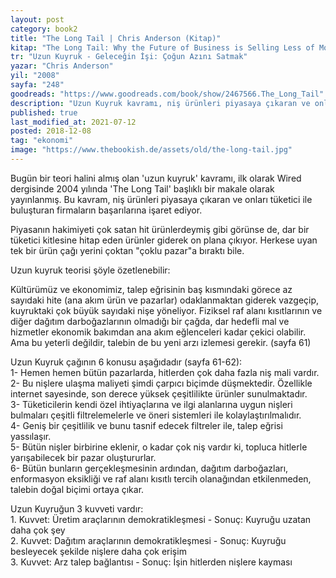 ```yaml
---
layout: post  
category: book2  
title: "The Long Tail | Chris Anderson (Kitap)"  
kitap: "The Long Tail: Why the Future of Business is Selling Less of More"  
tr: "Uzun Kuyruk - Geleceğin İşi: Çoğun Azını Satmak"  
yazar: "Chris Anderson"  
yil: "2008"  
sayfa: "248"  
goodreads: "https://www.goodreads.com/book/show/2467566.The_Long_Tail"
description: "Uzun Kuyruk kavramı, niş ürünleri piyasaya çıkaran ve onları tüketici ile buluşturan firmaların başarılarına işaret ediyor."
published: true
last_modified_at: 2021-07-12
posted: 2018-12-08
tag: "ekonomi"
image: "https://www.thebookish.de/assets/old/the-long-tail.jpg"
---
```


Bugün bir teori halini almış olan 'uzun kuyruk' kavramı, ilk olarak Wired dergisinde 2004 yılında 'The Long Tail' başlıklı bir makale olarak yayınlanmış. Bu kavram, niş ürünleri piyasaya çıkaran ve onları tüketici ile buluşturan firmaların başarılarına işaret ediyor.  
 
Piyasanın hakimiyeti çok satan hit ürünlerdeymiş gibi görünse de, dar bir tüketici kitlesine hitap eden ürünler giderek on plana çıkıyor. Herkese uyan tek bir ürün çağı yerini çoktan "çoklu pazar"a bıraktı bile.  
  
Uzun kuyruk teorisi şöyle özetlenebilir:  
  
Kültürümüz ve ekonomimiz, talep eğrisinin baş kısmındaki görece az sayıdaki hite (ana akım ürün ve pazarlar) odaklanmaktan giderek vazgeçip, kuyruktaki çok büyük sayıdaki nişe yöneliyor. Fiziksel raf alanı kısıtlarının ve diğer dağıtım darboğazlarının olmadığı bir çağda, dar hedefli mal ve hizmetler ekonomik bakımdan ana akım eğlenceleri kadar çekici olabilir. Ama bu yeterli değildir, talebin de bu yeni arzı izlemesi gerekir. (sayfa 61)  
  
Uzun Kuyruk çağının 6 konusu aşağıdadır (sayfa 61-62):  
1- Hemen hemen bütün pazarlarda, hitlerden çok daha fazla niş mali vardır.  
2- Bu nişlere ulaşma maliyeti şimdi çarpıcı biçimde düşmektedir. Özellikle internet sayesinde, son derece yüksek çeşitlilikte ürünler sunulmaktadır.  
3- Tüketicilerin kendi özel ihtiyaçlarına ve ilgi alanlarına uygun nişleri bulmaları çeşitli filtrelemelerle ve öneri sistemleri ile kolaylaştırılmalıdır.  
4- Geniş bir çeşitlilik ve bunu tasnif edecek filtreler ile, talep eğrisi yassılaşır.  
5- Bütün nişler birbirine eklenir, o kadar çok niş vardır ki, topluca hitlerle yarışabilecek bir pazar oluştururlar.  
6- Bütün bunların gerçekleşmesinin ardından, dağıtım darboğazları, enformasyon eksikliği ve raf alanı kısıtlı tercih olanağından etkilenmeden, talebin doğal biçimi ortaya çıkar.  
  
Uzun Kuyruğun 3 kuvveti vardır:  
1\. Kuvvet: Üretim araçlarının demokratikleşmesi - Sonuç: Kuyruğu uzatan daha çok şey  
2\. Kuvvet: Dağıtım araçlarının demokratikleşmesi - Sonuç: Kuyruğu besleyecek şekilde nişlere daha çok erişim  
3\. Kuvvet: Arz talep bağlantısı - Sonuç: İşin hitlerden nişlere kayması  
